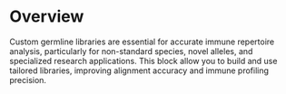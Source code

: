 # Overview

Custom germline libraries are essential for accurate immune repertoire analysis, particularly for non-standard species, novel alleles, and specialized research applications. This block allow you to build and use tailored libraries, improving alignment accuracy and immune profiling precision.

